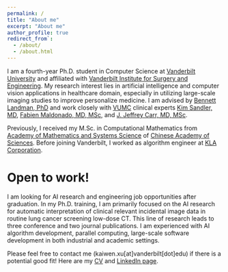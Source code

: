 ```yaml
---
permalink: /
title: "About me"
excerpt: "About me"
author_profile: true
redirect_from`: 
  - /about/
  - /about.html
---
```


I am a fourth-year Ph.D. student in Computer Science at [Vanderbilt University](https://www.vanderbilt.edu/) and 
affiliated with 
[Vanderbilt Institute for Surgery and Engineering](https://www.vanderbilt.edu/vise/).
My research interest lies in artificial intelligence and computer vision applications in healthcare domain,
especially in utilizing large-scale imaging studies to improve personalize medicine. 
I am advised by [Bennett Landman, PhD](https://scholar.google.com/citations?user=tmTcH0QAAAAJ&hl=en)
and work closely with
[VUMC](https://www.vumc.org/main/home) clinical experts 
[Kim Sandler, MD](https://www.vumc.org/radiology/person/kim-l-sandler-md), 
[Fabien Maldonado, MD, MSc](https://medicine.vumc.org/person/fabien-maldonado-md-msc), 
and [J. Jeffrey Carr, MD, MSc](https://www.vumc.org/vtracc/person/j-jeffrey-carr-md).

Previously, I received my M.Sc. in Computational Mathematics from 
[Academy of Mathematics and Systems Science](http://english.amss.cas.cn/)
of [Chinese Academy of Sciences](https://english.cas.cn/). Before joining Vanderbilt, I 
worked as algorithm engineer at [KLA Corporation](https://www.kla.com/).

Open to work!
======

I am looking for AI research and engineering job opportunities after graduation. 
In my Ph.D. training, I am primarily focused on the AI research for automatic interpretation of clinical relevant 
incidental image data in routine lung cancer screening low-dose CT. This line of research leads to three conference 
and two journal publications. I am experienced with AI algorithm development, parallel 
computing, large-scale software development in both industrial and academic settings. 

Please feel free to contact me (kaiwen.xu\[at\]vanderbilt\[dot\]edu) if 
there is a potential good fit! Here are my 
[CV](http://kwxu.github.io/files/kaiwen_xu.pdf) and 
[LinkedIn page](https://www.linkedin.com/in/kaiwen-algo/).
